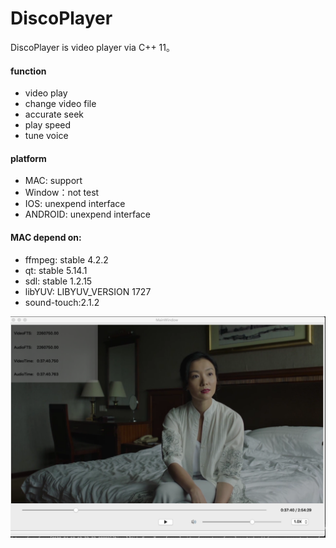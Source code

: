 # DiscoPlayer
DiscoPlayer is video player via C++ 11。

#### function
- video play
- change video file
- accurate seek
- play speed
- tune voice

#### platform
- MAC: support
- Window：not test
- IOS: unexpend interface
- ANDROID: unexpend interface

#### MAC depend on:
- ffmpeg: stable 4.2.2
- qt: stable 5.14.1
- sdl: stable 1.2.15
- libYUV: LIBYUV_VERSION 1727
- sound-touch:2.1.2

![image](https://github.com/AstaTus/DiscoPlayer/blob/master/WeChat8c44bdebedbf1f9ea7a2a54f0b0cc78c.png)
